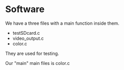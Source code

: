 # Software #

We have a three files with a main function inside them.
* testSDcard.c
* video_output.c
* color.c

They are used for testing.

Our "main" main files is color.c
